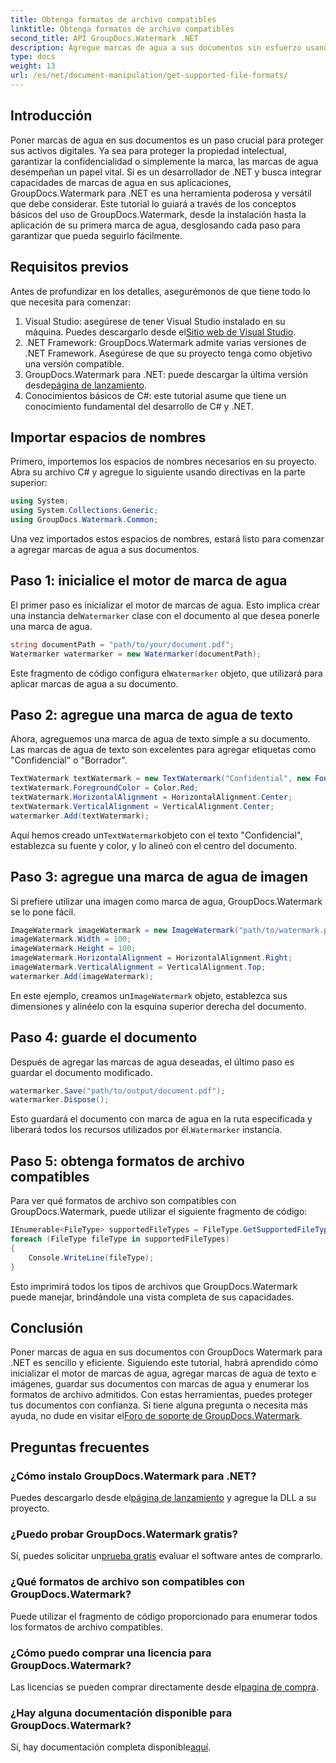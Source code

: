 ```yaml
---
title: Obtenga formatos de archivo compatibles
linktitle: Obtenga formatos de archivo compatibles
second_title: API GroupDocs.Watermark .NET
description: Agregue marcas de agua a sus documentos sin esfuerzo usando GroupDocs.Watermark para .NET. Siga nuestra guía completa paso a paso para proteger sus activos digitales.
type: docs
weight: 13
url: /es/net/document-manipulation/get-supported-file-formats/
---
```

## Introducción
Poner marcas de agua en sus documentos es un paso crucial para proteger sus activos digitales. Ya sea para proteger la propiedad intelectual, garantizar la confidencialidad o simplemente la marca, las marcas de agua desempeñan un papel vital. Si es un desarrollador de .NET y busca integrar capacidades de marcas de agua en sus aplicaciones, GroupDocs.Watermark para .NET es una herramienta poderosa y versátil que debe considerar. Este tutorial lo guiará a través de los conceptos básicos del uso de GroupDocs.Watermark, desde la instalación hasta la aplicación de su primera marca de agua, desglosando cada paso para garantizar que pueda seguirlo fácilmente.
## Requisitos previos
Antes de profundizar en los detalles, asegurémonos de que tiene todo lo que necesita para comenzar:
1.  Visual Studio: asegúrese de tener Visual Studio instalado en su máquina. Puedes descargarlo desde el[Sitio web de Visual Studio](https://visualstudio.microsoft.com/).
2. .NET Framework: GroupDocs.Watermark admite varias versiones de .NET Framework. Asegúrese de que su proyecto tenga como objetivo una versión compatible.
3. GroupDocs.Watermark para .NET: puede descargar la última versión desde[página de lanzamiento](https://releases.groupdocs.com/Watermark/net/).
4. Conocimientos básicos de C#: este tutorial asume que tiene un conocimiento fundamental del desarrollo de C# y .NET.
## Importar espacios de nombres
Primero, importemos los espacios de nombres necesarios en su proyecto. Abra su archivo C# y agregue lo siguiente usando directivas en la parte superior:
```csharp
using System;
using System.Collections.Generic;
using GroupDocs.Watermark.Common;
```
Una vez importados estos espacios de nombres, estará listo para comenzar a agregar marcas de agua a sus documentos.

## Paso 1: inicialice el motor de marca de agua
 El primer paso es inicializar el motor de marcas de agua. Esto implica crear una instancia del`Watermarker` clase con el documento al que desea ponerle una marca de agua.
```csharp
string documentPath = "path/to/your/document.pdf";
Watermarker watermarker = new Watermarker(documentPath);
```
 Este fragmento de código configura el`Watermarker` objeto, que utilizará para aplicar marcas de agua a su documento.
## Paso 2: agregue una marca de agua de texto
Ahora, agreguemos una marca de agua de texto simple a su documento. Las marcas de agua de texto son excelentes para agregar etiquetas como "Confidencial" o "Borrador".
```csharp
TextWatermark textWatermark = new TextWatermark("Confidential", new Font("Arial", 36));
textWatermark.ForegroundColor = Color.Red;
textWatermark.HorizontalAlignment = HorizontalAlignment.Center;
textWatermark.VerticalAlignment = VerticalAlignment.Center;
watermarker.Add(textWatermark);
```
 Aquí hemos creado un`TextWatermark`objeto con el texto "Confidencial", establezca su fuente y color, y lo alineó con el centro del documento.
## Paso 3: agregue una marca de agua de imagen
Si prefiere utilizar una imagen como marca de agua, GroupDocs.Watermark se lo pone fácil.
```csharp
ImageWatermark imageWatermark = new ImageWatermark("path/to/watermark.png");
imageWatermark.Width = 100;
imageWatermark.Height = 100;
imageWatermark.HorizontalAlignment = HorizontalAlignment.Right;
imageWatermark.VerticalAlignment = VerticalAlignment.Top;
watermarker.Add(imageWatermark);
```
 En este ejemplo, creamos un`ImageWatermark` objeto, establezca sus dimensiones y alinéelo con la esquina superior derecha del documento.
## Paso 4: guarde el documento
Después de agregar las marcas de agua deseadas, el último paso es guardar el documento modificado.
```csharp
watermarker.Save("path/to/output/document.pdf");
watermarker.Dispose();
```
 Esto guardará el documento con marca de agua en la ruta especificada y liberará todos los recursos utilizados por él.`Watermarker` instancia.
## Paso 5: obtenga formatos de archivo compatibles
Para ver qué formatos de archivo son compatibles con GroupDocs.Watermark, puede utilizar el siguiente fragmento de código:
```csharp
IEnumerable<FileType> supportedFileTypes = FileType.GetSupportedFileTypes();
foreach (FileType fileType in supportedFileTypes)
{
    Console.WriteLine(fileType);
}
```
Esto imprimirá todos los tipos de archivos que GroupDocs.Watermark puede manejar, brindándole una vista completa de sus capacidades.
## Conclusión
Poner marcas de agua en sus documentos con GroupDocs Watermark para .NET es sencillo y eficiente. Siguiendo este tutorial, habrá aprendido cómo inicializar el motor de marcas de agua, agregar marcas de agua de texto e imágenes, guardar sus documentos con marcas de agua y enumerar los formatos de archivo admitidos. Con estas herramientas, puedes proteger tus documentos con confianza.
 Si tiene alguna pregunta o necesita más ayuda, no dude en visitar el[Foro de soporte de GroupDocs.Watermark](https://forum.groupdocs.com/c/watermark/19).
## Preguntas frecuentes
### ¿Cómo instalo GroupDocs.Watermark para .NET?
 Puedes descargarlo desde el[página de lanzamiento](https://releases.groupdocs.com/Watermark/net/) y agregue la DLL a su proyecto.
### ¿Puedo probar GroupDocs.Watermark gratis?
 Sí, puedes solicitar un[prueba gratis](https://releases.groupdocs.com/) evaluar el software antes de comprarlo.
### ¿Qué formatos de archivo son compatibles con GroupDocs.Watermark?
Puede utilizar el fragmento de código proporcionado para enumerar todos los formatos de archivo compatibles.
### ¿Cómo puedo comprar una licencia para GroupDocs.Watermark?
 Las licencias se pueden comprar directamente desde el[pagina de compra](https://purchase.groupdocs.com/buy).
### ¿Hay alguna documentación disponible para GroupDocs.Watermark?
 Sí, hay documentación completa disponible[aquí](https://reference.groupdocs.com/Watermark/net/).